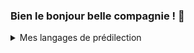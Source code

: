 ### Bien le bonjour belle compagnie ! 👋

<details>
    <summary>Mes langages de prédilection</summary><br />
    <a href="https://wakatime.com"><img src="https://wakatime.com/share/@Sylvadoc/3db6a9d1-2602-4727-9ec6-173ea2e70d20.png" height="300" /></a>
</details>
